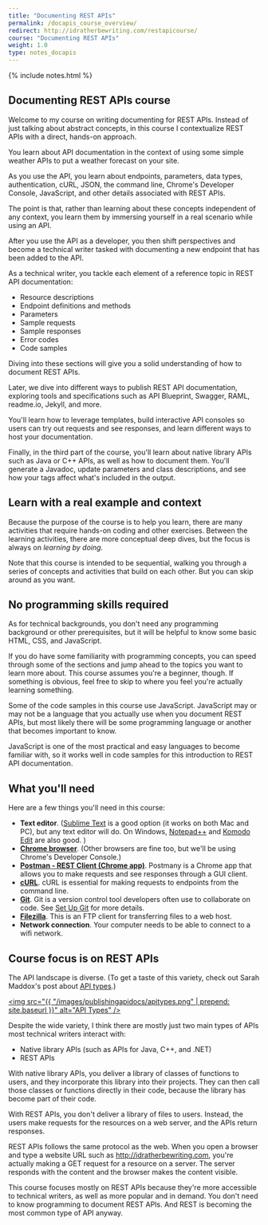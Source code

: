 ```yaml
---
title: "Documenting REST APIs"
permalink: /docapis_course_overview/
redirect: http://idratherbewriting.com/restapicourse/
course: "Documenting REST APIs"
weight: 1.0
type: notes_docapis
---
```

{% include notes.html %}

## Documenting REST APIs course

Welcome to my course on writing documenting for REST APIs. Instead of just talking about abstract concepts, in this course I contextualize REST APIs with a direct, hands-on approach. 

You learn about API documentation in the context of using some simple weather APIs to put a weather forecast on your site.

As you use the API, you learn about endpoints, parameters, data types, authentication, cURL, JSON, the command line, Chrome's Developer Console, JavaScript, and other details associated with REST APIs. 

The point is that, rather than learning about these concepts independent of any context, you learn them by immersing yourself in a real scenario while using an API.

After you use the API as a developer, you then shift perspectives and become a technical writer tasked with documenting a new endpoint that has been added to the API.

As a technical writer, you tackle each element of a reference topic in REST API documentation: 

* Resource descriptions
* Endpoint definitions and methods
* Parameters
* Sample requests
* Sample responses
* Error codes
* Code samples

Diving into these sections will give you a solid understanding of how to document REST APIs.

Later, we dive into different ways to publish REST API documentation, exploring tools and specifications such as API Blueprint, Swagger, RAML, readme.io, Jekyll, and more. 

You'll learn how to leverage templates, build interactive API consoles so users can try out requests and see responses, and learn different ways to host your documentation.

Finally, in the third part of the course, you'll learn about native library APIs such as Java or C++ APIs, as well as how to document them. You'll generate a Javadoc, update parameters and class descriptions, and see how your tags affect what's included in the output. 

## Learn with a real example and context

Because the purpose of the course is to help you learn, there are many activities that require hands-on coding and other exercises. Between the learning activities, there are more conceptual deep dives, but the focus is always on *learning by doing*.

Note that this course is intended to be sequential, walking you through a series of concepts and activities that build on each other. But you can skip around as you want.

## No programming skills required

As for technical backgrounds, you don't need any programming background or other prerequisites, but it will be helpful to know some basic HTML, CSS, and JavaScript. 

If you do have some familiarity with programming concepts, you can speed through some of the sections and jump ahead to the topics you want to learn more about. This course assumes you're a beginner, though. If something is obvious, feel free to skip to where you feel you're actually learning something.

Some of the code samples in this course use JavaScript. JavaScript may or may not be a language that you actually use when you document REST APIs, but most likely there will be some programming language or another that becomes important to know. 

JavaScript is one of the most practical and easy languages to become familiar with, so it works well in code samples for this introduction to REST API documentation.

## What you'll need

Here are a few things you'll need in this course: 

* **Text editor**. ([Sublime Text](http://www.sublimetext.com/) is a good option (it works on both Mac and PC), but any text editor will do. On Windows, [Notepad++](https://notepad-plus-plus.org/) and [Komodo Edit](http://komodoide.com/komodo-edit/) are also good. )
* **[Chrome browser](http://www.google.com/chrome/)**. (Other browsers are fine too, but we'll be using Chrome's Developer Console.)
* **[Postman - REST Client (Chrome app)](https://chrome.google.com/webstore/detail/postman-rest-client/fdmmgilgnpjigdojojpjoooidkmcomcm?hl=en)**. Postmany is a Chrome app that allows you to make requests and see responses through a GUI client.
* **[cURL](http://curl.haxx.se/)**. cURL is essential for making requests to endpoints from the command line. 
* **[Git](https://git-scm.com/)**. Git is a version control tool developers often use to collaborate on code. See [Set Up Git](https://help.github.com/articles/set-up-git/) for more details. 
* **[Filezilla](https://filezilla-project.org/)**. This is an FTP client for transferring files to a web host.
* **Network connection**. Your computer needs to be able to connect to a wifi network.

## Course focus is on REST APIs
The API landscape is diverse. (To get a taste of this variety, check out Sarah Maddox's post about [API types](https://ffeathers.wordpress.com/2014/02/16/api-types/).)

<a href="https://ffeathers.wordpress.com/2014/02/16/api-types/"><img src="{{ "/images/publishingapidocs/apitypes.png" | prepend: site.baseurl }}" alt="API Types" /></a>

Despite the wide variety, I think there are mostly just two main types of APIs most technical writers interact with:

* Native library APIs (such as APIs for Java, C++, and .NET)
* REST APIs

With native library APIs, you deliver a library of classes of functions to users, and they incorporate this library into their projects. They can then call those classes or functions directly in their code, because the library has become part of their code. 

With REST APIs, you don't deliver a library of files to users. Instead, the users make requests for the resources on a web server, and the APIs return responses. 

REST APIs follows the same protocol as the web. When you open a browser and type a website URL such as http://idratherbewriting.com, you're actually making a GET request for a resource on a server. The server responds with the content and the browser makes the content visible.

This course focuses mostly on REST APIs because they're more accessible to technical writers, as well as more popular and in demand. You don't need to know programming to document REST APIs. And REST is becoming the most common type of API anyway.
